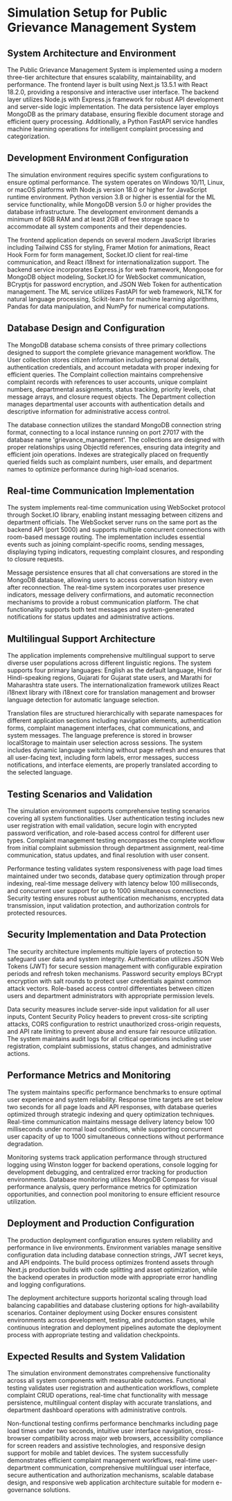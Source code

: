 # Simulation Setup for Public Grievance Management System

## System Architecture and Environment

The Public Grievance Management System is implemented using a modern three-tier architecture that ensures scalability, maintainability, and performance. The frontend layer is built using Next.js 13.5.1 with React 18.2.0, providing a responsive and interactive user interface. The backend layer utilizes Node.js with Express.js framework for robust API development and server-side logic implementation. The data persistence layer employs MongoDB as the primary database, ensuring flexible document storage and efficient query processing. Additionally, a Python FastAPI service handles machine learning operations for intelligent complaint processing and categorization.

## Development Environment Configuration

The simulation environment requires specific system configurations to ensure optimal performance. The system operates on Windows 10/11, Linux, or macOS platforms with Node.js version 18.0 or higher for JavaScript runtime environment. Python version 3.8 or higher is essential for the ML service functionality, while MongoDB version 5.0 or higher provides the database infrastructure. The development environment demands a minimum of 8GB RAM and at least 2GB of free storage space to accommodate all system components and their dependencies.

The frontend application depends on several modern JavaScript libraries including Tailwind CSS for styling, Framer Motion for animations, React Hook Form for form management, Socket.IO client for real-time communication, and React i18next for internationalization support. The backend service incorporates Express.js for web framework, Mongoose for MongoDB object modeling, Socket.IO for WebSocket communication, BCryptjs for password encryption, and JSON Web Token for authentication management. The ML service utilizes FastAPI for web framework, NLTK for natural language processing, Scikit-learn for machine learning algorithms, Pandas for data manipulation, and NumPy for numerical computations.

## Database Design and Configuration

The MongoDB database schema consists of three primary collections designed to support the complete grievance management workflow. The User collection stores citizen information including personal details, authentication credentials, and account metadata with proper indexing for efficient queries. The Complaint collection maintains comprehensive complaint records with references to user accounts, unique complaint numbers, departmental assignments, status tracking, priority levels, chat message arrays, and closure request objects. The Department collection manages departmental user accounts with authentication details and descriptive information for administrative access control.

The database connection utilizes the standard MongoDB connection string format, connecting to a local instance running on port 27017 with the database name 'grievance_management'. The collections are designed with proper relationships using ObjectId references, ensuring data integrity and efficient join operations. Indexes are strategically placed on frequently queried fields such as complaint numbers, user emails, and department names to optimize performance during high-load scenarios.

## Real-time Communication Implementation

The system implements real-time communication using WebSocket protocol through Socket.IO library, enabling instant messaging between citizens and department officials. The WebSocket server runs on the same port as the backend API (port 5000) and supports multiple concurrent connections with room-based message routing. The implementation includes essential events such as joining complaint-specific rooms, sending messages, displaying typing indicators, requesting complaint closures, and responding to closure requests.

Message persistence ensures that all chat conversations are stored in the MongoDB database, allowing users to access conversation history even after reconnection. The real-time system incorporates user presence indicators, message delivery confirmations, and automatic reconnection mechanisms to provide a robust communication platform. The chat functionality supports both text messages and system-generated notifications for status updates and administrative actions.

## Multilingual Support Architecture

The application implements comprehensive multilingual support to serve diverse user populations across different linguistic regions. The system supports four primary languages: English as the default language, Hindi for Hindi-speaking regions, Gujarati for Gujarat state users, and Marathi for Maharashtra state users. The internationalization framework utilizes React i18next library with i18next core for translation management and browser language detection for automatic language selection.

Translation files are structured hierarchically with separate namespaces for different application sections including navigation elements, authentication forms, complaint management interfaces, chat communications, and system messages. The language preference is stored in browser localStorage to maintain user selection across sessions. The system includes dynamic language switching without page refresh and ensures that all user-facing text, including form labels, error messages, success notifications, and interface elements, are properly translated according to the selected language.

## Testing Scenarios and Validation

The simulation environment supports comprehensive testing scenarios covering all system functionalities. User authentication testing includes new user registration with email validation, secure login with encrypted password verification, and role-based access control for different user types. Complaint management testing encompasses the complete workflow from initial complaint submission through department assignment, real-time communication, status updates, and final resolution with user consent.

Performance testing validates system responsiveness with page load times maintained under two seconds, database query optimization through proper indexing, real-time message delivery with latency below 100 milliseconds, and concurrent user support for up to 1000 simultaneous connections. Security testing ensures robust authentication mechanisms, encrypted data transmission, input validation protection, and authorization controls for protected resources.

## Security Implementation and Data Protection

The security architecture implements multiple layers of protection to safeguard user data and system integrity. Authentication utilizes JSON Web Tokens (JWT) for secure session management with configurable expiration periods and refresh token mechanisms. Password security employs BCrypt encryption with salt rounds to protect user credentials against common attack vectors. Role-based access control differentiates between citizen users and department administrators with appropriate permission levels.

Data security measures include server-side input validation for all user inputs, Content Security Policy headers to prevent cross-site scripting attacks, CORS configuration to restrict unauthorized cross-origin requests, and API rate limiting to prevent abuse and ensure fair resource utilization. The system maintains audit logs for all critical operations including user registration, complaint submissions, status changes, and administrative actions.

## Performance Metrics and Monitoring

The system maintains specific performance benchmarks to ensure optimal user experience and system reliability. Response time targets are set below two seconds for all page loads and API responses, with database queries optimized through strategic indexing and query optimization techniques. Real-time communication maintains message delivery latency below 100 milliseconds under normal load conditions, while supporting concurrent user capacity of up to 1000 simultaneous connections without performance degradation.

Monitoring systems track application performance through structured logging using Winston logger for backend operations, console logging for development debugging, and centralized error tracking for production environments. Database monitoring utilizes MongoDB Compass for visual performance analysis, query performance metrics for optimization opportunities, and connection pool monitoring to ensure efficient resource utilization.

## Deployment and Production Configuration

The production deployment configuration ensures system reliability and performance in live environments. Environment variables manage sensitive configuration data including database connection strings, JWT secret keys, and API endpoints. The build process optimizes frontend assets through Next.js production builds with code splitting and asset optimization, while the backend operates in production mode with appropriate error handling and logging configurations.

The deployment architecture supports horizontal scaling through load balancing capabilities and database clustering options for high-availability scenarios. Container deployment using Docker ensures consistent environments across development, testing, and production stages, while continuous integration and deployment pipelines automate the deployment process with appropriate testing and validation checkpoints.

## Expected Results and System Validation

The simulation environment demonstrates comprehensive functionality across all system components with measurable outcomes. Functional testing validates user registration and authentication workflows, complete complaint CRUD operations, real-time chat functionality with message persistence, multilingual content display with accurate translations, and department dashboard operations with administrative controls.

Non-functional testing confirms performance benchmarks including page load times under two seconds, intuitive user interface navigation, cross-browser compatibility across major web browsers, accessibility compliance for screen readers and assistive technologies, and responsive design support for mobile and tablet devices. The system successfully demonstrates efficient complaint management workflows, real-time user-department communication, comprehensive multilingual user interface, secure authentication and authorization mechanisms, scalable database design, and responsive web application architecture suitable for modern e-governance solutions.
